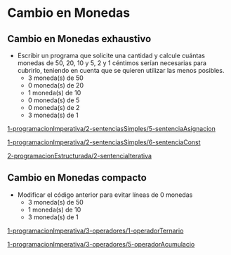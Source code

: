 # Cambio en Monedas

## Cambio en Monedas exhaustivo

* Escribir un programa que solicite una cantidad y calcule cuántas monedas de 50, 20, 10 y 5, 2 y 1 céntimos serían necesarias para cubrirlo, teniendo en cuenta que se quieren utilizar las menos posibles.
  * 3 moneda(s) de 50 
  * 0 moneda(s) de 20
  * 1 moneda(s) de 10 
  * 0 moneda(s) de 5
  * 0 moneda(s) de 2
  * 3 moneda(s) de 1

[1-programacionImperativa/2-sentenciasSimples/5-sentenciaAsignacion](https://github.com/USantaTecla-domain-numbers/javascript/blob/master/changeCoins/1-programacionImperativa/2-sentenciasSimples/5-sentenciaAsignacion/logic.js)

[1-programacionImperativa/2-sentenciasSimples/6-sentenciaConst](https://github.com/USantaTecla-domain-numbers/javascript/blob/master/changeCoins/1-programacionImperativa/2-sentenciasSimples/6-sentenciaConst/logic.js)

[2-programacionEstructurada/2-sentenciaIterativa](https://github.com/USantaTecla-domain-numbers/javascript/blob/master/changeCoins/2-programacionEstructurada/2-sentenciaIterativa/logic.js)

## Cambio en Monedas compacto

* Modificar el código anterior para evitar líneas de 0 monedas
  * 3 moneda(s) de 50 
  * 1 moneda(s) de 10 
  * 3 moneda(s) de 1

[1-programacionImperativa/3-operadores/1-operadorTernario](https://github.com/USantaTecla-domain-numbers/javascript/blob/master/changeCoins/1-programacionImperativa/3-operadores/1-operadorTernario/logic.js)

[1-programacionImperativa/3-operadores/5-operadorAcumulacio](https://github.com/USantaTecla-domain-numbers/javascript/blob/master/changeCoins/1-programacionImperativa/3-operadores/5-operadorAcumulacion/logic.js)





